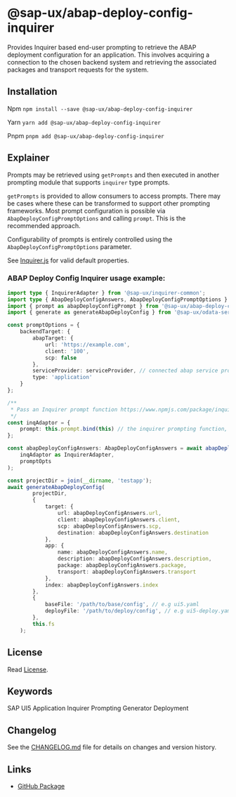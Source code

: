 # @sap-ux/abap-deploy-config-inquirer

Provides Inquirer based end-user prompting to retrieve the ABAP deployment configuration for an application. This involves acquiring a connection to the chosen backend system and retrieving the associated packages and transport requests for the system.

## Installation
Npm
`npm install --save @sap-ux/abap-deploy-config-inquirer`

Yarn
`yarn add @sap-ux/abap-deploy-config-inquirer`

Pnpm
`pnpm add @sap-ux/abap-deploy-config-inquirer`

## Explainer

Prompts may be retrieved using `getPrompts` and then executed in another prompting module that supports `inquirer` type prompts. 

`getPrompts` is provided to allow consumers to access prompts. There may be cases where these can be transformed to support other prompting frameworks. Most prompt configuration is possible via `AbapDeployConfigPromptOptions` and calling `prompt`. This is the recommended approach.

Configurability of prompts is entirely controlled using the `AbapDeployConfigPromptOptions` parameter. 

See [Inquirer.js](https://www.npmjs.com/package/inquirer) for valid default properties.

### ABAP Deploy Config Inquirer usage example:

```TypeScript
import type { InquirerAdapter } from '@sap-ux/inquirer-common';
import type { AbapDeployConfigAnswers, AbapDeployConfigPromptOptions } from '@sap-ux/abap-deploy-config-inquirer';
import { prompt as abapDeployConfigPrompt } from '@sap-ux/abap-deploy-config-inquirer';
import { generate as generateAbapDeployConfig } from '@sap-ux/odata-service-writer'

const promptOptions = {
    backendTarget: {
        abapTarget: {
            url: 'https://example.com',
            client: '100',
            scp: false
        },
        serviceProvider: serviceProvider, // connected abap service provider
        type: 'application'
    }
};

/**
 * Pass an Inquirer prompt function https://www.npmjs.com/package/inquirer#methods
 */
const inqAdaptor = {
    prompt: this.prompt.bind(this) // the inquirer prompting function, here we use the generators reference
};

const abapDeployConfigAnswers: AbapDeployConfigAnswers = await abapDeployConfigPrompt(
    inqAdaptor as InquirerAdapter,
    promptOpts
);

const projectDir = join(__dirname, 'testapp');
await generateAbapDeployConfig(
        projectDir,
        {
            target: {
                url: abapDeployConfigAnswers.url,
                client: abapDeployConfigAnswers.client,
                scp: abapDeployConfigAnswers.scp,
                destination: abapDeployConfigAnswers.destination
            },
            app: {
                name: abapDeployConfigAnswers.name,
                description: abapDeployConfigAnswers.description,
                package: abapDeployConfigAnswers.package,
                transport: abapDeployConfigAnswers.transport
            },
            index: abapDeployConfigAnswers.index
        },
        {
            baseFile: '/path/to/base/config', // e.g ui5.yaml
            deployFile: '/path/to/deploy/config', // e.g ui5-deploy.yaml
        },
        this.fs
    );

```

## License

Read [License](./LICENSE).

## Keywords
SAP UI5 Application
Inquirer
Prompting
Generator
Deployment
## Changelog

See the [CHANGELOG.md](https://github.com/SAP/open-ux-tools/blob/main/packages/abap-deploy-config-inquirer/CHANGELOG.md) file for details on changes and version history.
## Links

- [GitHub Package](https://github.com/SAP/open-ux-tools/tree/main/packages/abap-deploy-config-inquirer)